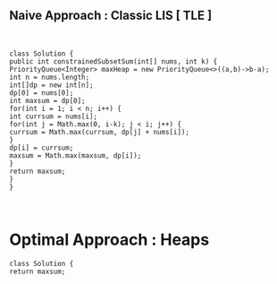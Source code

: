 ## Naive Approach : Classic LIS [ TLE ]
​
```
class Solution {
public int constrainedSubsetSum(int[] nums, int k) {
PriorityQueue<Integer> maxHeap = new PriorityQueue<>((a,b)->b-a);
int n = nums.length;
int[]dp = new int[n];
dp[0] = nums[0];
int maxsum = dp[0];
for(int i = 1; i < n; i++) {
int currsum = nums[i];
for(int j = Math.max(0, i-k); j < i; j++) {
currsum = Math.max(currsum, dp[j] + nums[i]);
}
dp[i] = currsum;
maxsum = Math.max(maxsum, dp[i]);
}
return maxsum;
}
}
```
​
# Optimal Approach : Heaps
```
class Solution {
return maxsum;
